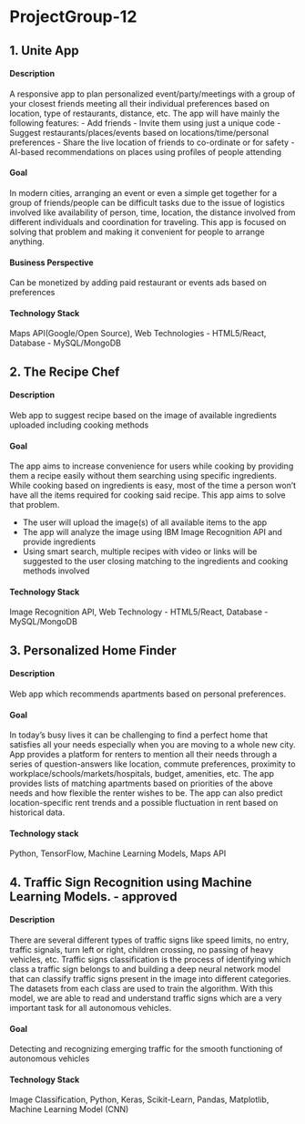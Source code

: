 # ProjectGroup-12

## 1. Unite App


#### Description
A responsive app to plan personalized event/party/meetings with a group of your closest friends meeting all their individual preferences based on location, type of restaurants, distance, etc.
The app will have mainly the following features: 
	- Add friends - Invite them using just a unique code
	- Suggest restaurants/places/events based on locations/time/personal preferences
	- Share the live location of friends to co-ordinate or for safety
	- AI-based recommendations on places using profiles of people attending
####	Goal
In modern cities, arranging an event or even a simple get together for a group of friends/people can be difficult tasks due to the issue of logistics involved like availability of person, time, location, the distance involved from different individuals and coordination for traveling. This app is focused on solving that problem and making it convenient for people to arrange anything.
#### Business Perspective
Can be monetized by adding paid restaurant or events ads based on preferences
#### Technology Stack
Maps API(Google/Open Source), Web Technologies - HTML5/React, Database - MySQL/MongoDB
 
 
 
## 2. The Recipe Chef


#### Description
Web app to suggest recipe based on the image of available ingredients uploaded including cooking methods
#### Goal
The app aims to increase convenience for users while cooking by providing them a recipe easily without them searching using specific ingredients. While cooking based on ingredients is easy, most of the time a person won’t have all the items required for cooking said recipe. This app aims to solve that problem.
- The user will upload the image(s) of all available items to the app
- The app will analyze the image using IBM Image Recognition API and provide ingredients
- Using smart search, multiple recipes with video or links will be suggested to the user closing matching to the ingredients and cooking methods involved
#### Technology Stack
Image Recognition API, Web Technology - HTML5/React, Database - MySQL/MongoDB



## 3. Personalized Home Finder


#### Description 
Web app which recommends apartments based on personal preferences.
#### Goal
In today’s busy lives it can be challenging to find a perfect home that satisfies all your needs especially when you are moving to a whole new city. App provides a platform for renters to mention all their needs through a series of question-answers like location, commute preferences, proximity to workplace/schools/markets/hospitals, budget, amenities, etc. The app provides lists of matching apartments based on priorities of the above needs and how flexible the renter wishes to be. The app can also predict location-specific rent trends and a possible fluctuation in rent based on historical data.
#### Technology stack 
Python, TensorFlow, Machine Learning Models, Maps API
 
  
 
## 4. Traffic Sign Recognition using Machine Learning Models. - approved


#### Description
There are several different types of traffic signs like speed limits, no entry, traffic signals, turn left or right, children crossing, no passing of heavy vehicles, etc. Traffic signs classification is the process of identifying which class a traffic sign belongs to and building a deep neural network model that can classify traffic signs present in the image into different categories. The datasets from each class are used to train the algorithm. With this model, we are able to read and understand traffic signs which are a very important task for all autonomous vehicles.
#### Goal
Detecting and recognizing emerging traffic for the smooth functioning of autonomous vehicles
#### Technology Stack
Image Classification, Python, Keras, Scikit-Learn, Pandas, Matplotlib, Machine Learning Model (CNN)
